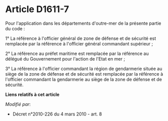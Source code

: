 # Article D1611-7

Pour l'application dans les départements d'outre-mer de la présente partie du code : 

1° La référence à l'officier général de  zone de défense et de sécurité est remplacée par la référence à l'officier général
commandant supérieur ; 

2° La référence au préfet maritime est remplacée par la référence au délégué du Gouvernement pour l'action de l'Etat en
mer ; 

3° La référence à l'officier commandant la région de gendarmerie située au siège de la  zone de défense et de sécurité est
remplacée par la référence à l'officier commandant la gendarmerie au siège de la  zone de défense et de sécurité.

**Liens relatifs à cet article**

_Modifié par_:

  - Décret n°2010-226 du 4 mars 2010 - art. 8
